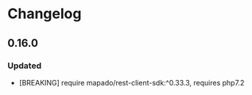 # Changelog

## 0.16.0

### Updated

- [BREAKING] require mapado/rest-client-sdk:^0.33.3, requires php7.2